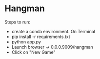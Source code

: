 # Hangman
Steps to run:
- create a conda environment.
On Terminal
- pip install -r requirements.txt
- python app.py
- Launch browser -> 0.0.0.9009/hangman
- Click on "New Game"

